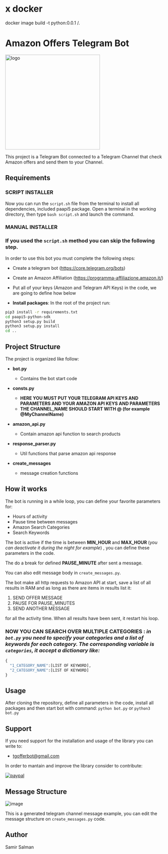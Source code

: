 # x docker
docker image build -t python:0.0.1 /.

# Amazon Offers Telegram Bot

<img src="https://user-images.githubusercontent.com/33979978/109801185-70e74580-7c1e-11eb-847a-dbd6e09c21a3.png" alt="logo" width=300>

This project is a Telegram Bot connected to a Telegram Channel that check Amazon offers and send them to your Channel.

## Requirements

### SCRIPT INSTALLER

Now you can run the ```script.sh``` file from the terminal to install all dependencies, included paapi5 package. Open a terminal in the working directory, then type ```bash script.sh``` and launch the command. 



### MANUAL INSTALLER

### **If you used the ```script.sh``` method you can skip the following step.**

In order to use this bot you must complete the following steps:

- Create a telegram bot (https://core.telegram.org/bots)
- Create an Amazon Affiliation (https://programma-affiliazione.amazon.it/)
- Put all of your keys (Amazon and Telegram API Keys) in the code, we are going to define how below

- **Install packages**:
In the root of the project run:
```bash
pip3 install -r requirements.txt
cd paapi5-python-sdk
python3 setup.py build
python3 setup.py install
cd ..
```


## Project Structure

The project is organized like follow:

- **bot.py**
  - Contains the bot start code 

- **consts.py**
  - **HERE YOU MUST PUT YOUR TELEGRAM API KEYS AND PARAMETERS AND YOUR AMAZON API KEYS AND PARAMETERS**
  - **THE CHANNEL_NAME SHOULD START WITH @ (for example @MyChannelName)**
  

- **amazon_api.py**
  - Contain amazon api function to search products


- **response_parser.py**
  - Util functions that parse amazon api response


- **create_messages**
  - message creation functions

## How it works
The bot is running in a while loop, you can define your favorite parameters for:
- Hours of activity
- Pause time between messages
- Amazon Search Categories
- Search Keywords



The bot is active if the time is between **MIN_HOUR** and **MAX_HOUR** (_you can deactivate it during the night for example_)  , you can define these parameters in the code.

The do a break for defined **PAUSE_MINUTE** after sent a message.

You can also edit message body in ```create_messages.py```.

The bot make all http requests to Amazon API at start, save a list of all results in RAM and as long as there are items in results list it:
1. SEND OFFER MESSAGE
2. PAUSE FOR PAUSE_MINUTES
3. SEND ANOTHER MESSAGE

for all the activity time. When all results have been sent, it restart his loop.

### **NOW YOU CAN SEARCH OVER MULTIPLE CATEGORIES** : _in `bot.py` you need to specify your categories and a list of keywords for each category. The corresponding variable is `categories`, it accept a dictionary like:_ 
```python
{
  "1_CATEGORY_NAME":[LIST OF KEYWORD],
  "2_CATEGORY_NAME":[LIST OF KEYWORD]
}
```
  
## Usage

After cloning the repository, define all parameters in the code, install all packages and then start bot with command:
```python bot.py``` or ```python3 bot.py```
  
## Support 
If you need support for the installation and usage of the library you can write to:
- tgofferbot@gmail.com
  
In order to mantain and improve the library consider to contribute:
  
[![paypal](https://user-images.githubusercontent.com/33979978/187162516-5a6576a0-b44d-4e01-bcc6-fd0c262e683a.png)](https://www.paypal.com/cgi-bin/webscr?cmd=_s-xclick&hosted_button_id=7HWMJSGMCCTB6)

## Message Structure

![image](https://user-images.githubusercontent.com/33979978/109800731-dbe44c80-7c1d-11eb-8316-fd5275cb5b46.png)

This is a generated telegram channel message example, you can edit the message structure on  ```create_messages.py``` code.

## Author

Samir Salman
